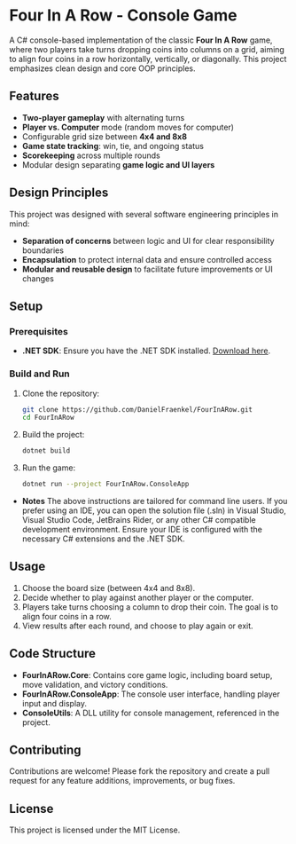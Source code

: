 # Four In A Row - Console Game

A C# console-based implementation of the classic **Four In A Row** game, where two players take turns dropping coins into columns on a grid, aiming to align four coins in a row horizontally, vertically, or diagonally. This project emphasizes clean design and core OOP principles.

## Features

- **Two-player gameplay** with alternating turns
- **Player vs. Computer** mode (random moves for computer)
- Configurable grid size between **4x4 and 8x8**
- **Game state tracking**: win, tie, and ongoing status
- **Scorekeeping** across multiple rounds
- Modular design separating **game logic and UI layers**

## Design Principles

This project was designed with several software engineering principles in mind:
- **Separation of concerns** between logic and UI for clear responsibility boundaries
- **Encapsulation** to protect internal data and ensure controlled access
- **Modular and reusable design** to facilitate future improvements or UI changes

## Setup

### Prerequisites
- **.NET SDK**: Ensure you have the .NET SDK installed. [Download here](https://dotnet.microsoft.com/download).

### Build and Run
1. Clone the repository:
    ```bash
    git clone https://github.com/DanielFraenkel/FourInARow.git
    cd FourInARow
    ```
2. Build the project:
    ```bash
    dotnet build
    ```
3. Run the game:
    ```bash
    dotnet run --project FourInARow.ConsoleApp
    ```
- **Notes** The above instructions are tailored for command line users. If you prefer using an IDE, you can open the solution file (.sln) in Visual Studio, Visual Studio Code, JetBrains Rider, or any other C# compatible development environment.
Ensure your IDE is configured with the necessary C# extensions and the .NET SDK.


## Usage

1. Choose the board size (between 4x4 and 8x8).
2. Decide whether to play against another player or the computer.
3. Players take turns choosing a column to drop their coin. The goal is to align four coins in a row.
4. View results after each round, and choose to play again or exit.

## Code Structure

- **FourInARow.Core**: Contains core game logic, including board setup, move validation, and victory conditions.
- **FourInARow.ConsoleApp**: The console user interface, handling player input and display.
- **ConsoleUtils**: A DLL utility for console management, referenced in the project.

## Contributing

Contributions are welcome! Please fork the repository and create a pull request for any feature additions, improvements, or bug fixes.

## License

This project is licensed under the MIT License.
